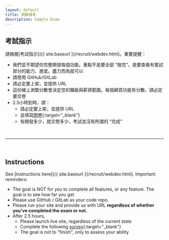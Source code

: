 ```yaml
---
layout: default
title: 測驗樣本
description: Sample Exam
---
```


## 考試指示 

請檢閱[考試指示]({{ site.baseurl }}/recruit/webdev.html)。重要提醒：

* 我們並不期望你完整開發每個功能。重點不是要全部 “做完”，是要查看有嘗試部分的能力、進度。盡力而為就可以
* 請使用 GitHub/GitLab
* 請必定要上架，並提供 URL
* 這份線上測驗分數會決定您的職級與薪資範圍。每個網頁功能有分數。請必定要交卷
* 2.5小時到時，請：
  * 請必定要上架，並提供 URL
  * 並填寫[問卷](https://forms.gle/yJsvL3zyHJLWasQM8){:target="_blank"}
  * 有開發多少，就交卷多少，考試並沒有所謂的 “完成”

<br>

---

<br>

## Instructions

See [instructions here]({{ site.baseurl }}/recruit/webdev.html). Important reminders:

* The goal is NOT for you to complete all features, or any feature. The goal is to see how far you get.
* Please use GitHub / GitLab as your code repo.
* Please run your site and provide us with URL **regardless of whether you've completed the exam or not.**
* After 2.5 hours,
  * Please launch live site, regardless of the current state
  * Complete the following [survey](https://forms.gle/yJsvL3zyHJLWasQM8){:target="_blank"}
  * The goal is not to "finish", only to assess your ability